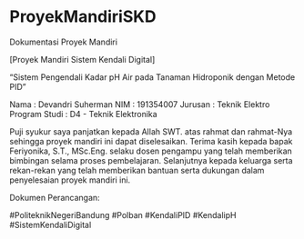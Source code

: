 # ProyekMandiriSKD
Dokumentasi Proyek Mandiri 

[Proyek Mandiri Sistem Kendali Digital]

“Sistem Pengendali Kadar pH Air pada Tanaman Hidroponik dengan Metode PID”

Nama : Devandri Suherman
NIM : 191354007
Jurusan : Teknik Elektro
Program Studi : D4 - Teknik Elektronika

Puji syukur saya panjatkan kepada Allah SWT. atas rahmat dan rahmat-Nya sehingga proyek mandiri ini dapat diselesaikan. Terima kasih kepada bapak Feriyonika, S.T., MSc.Eng. selaku dosen pengampu yang telah memberikan bimbingan selama proses pembelajaran. Selanjutnya kepada keluarga serta rekan-rekan yang telah memberikan bantuan serta dukungan dalam penyelesaian proyek mandiri ini.

Dokumen Perancangan:


#PoliteknikNegeriBandung #Polban #KendaliPID #KendalipH #SistemKendaliDigital
